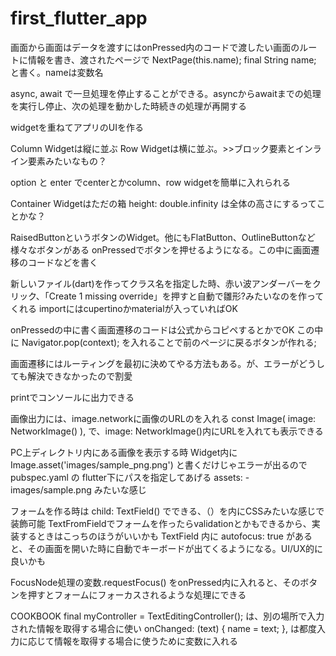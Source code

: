 # first_flutter_app

画面から画面はデータを渡すにはonPressed内のコードで渡したい画面のルートに情報を書き、渡されたページで
  NextPage(this.name);
  final String name; と書く。nameは変数名

async, await で一旦処理を停止することができる。asyncからawaitまでの処理を実行し停止、次の処理を動かした時続きの処理が再開する

widgetを重ねてアプリのUIを作る

Column Widgetは縦に並ぶ
Row Widgetは横に並ぶ。>>ブロック要素とインライン要素みたいなもの？

option と enter でcenterとかcolumn、row widgetを簡単に入れられる

Container Widgetはただの箱
height: double.infinity は全体の高さにするってことかな？

RaisedButtonというボタンのWidget。他にもFlatButton、OutlineButtonなど様々なボタンがある
onPressedでボタンを押せるようになる。この中に画面遷移のコードなどを書く

新しいファイル(dart)を作ってクラス名を指定した時、赤い波アンダーバーをクリック、「Create 1 missing override」を押すと自動で雛形?みたいなのを作ってくれる
importにはcupertinoかmaterialが入っていればOK

onPressedの中に書く画面遷移のコードは公式からコピペするとかでOK
この中に Navigator.pop(context); を入れることで前のページに戻るボタンが作れる;

画面遷移にはルーティングを最初に決めてやる方法もある。が、エラーがどうしても解決できなかったので割愛

printでコンソールに出力できる

画像出力には、image.networkに画像のURLのを入れる
const Image(
  image: NetworkImage()
), で、image: NetworkImage()内にURLを入れても表示できる

PC上ディレクトリ内にある画像を表示する時
Widget内にImage.asset('images/sample_png.png')
と書くだけじゃエラーが出るので
pubspec.yaml の flutter下にパスを指定してあげる
assets:
    - images/sample.png みたいな感じ
    
フォームを作る時は child: TextField() でできる、（）を内にCSSみたいな感じで装飾可能
TextFromFieldでフォームを作ったらvalidationとかもできるから、実装するときはこっちのほうがいいかも
TextField 内に autofocus: true があると、その画面を開いた時に自動でキーボードが出てくるようになる。UI/UX的に良いかも

FocusNode処理の変数.requestFocus() をonPressed内に入れると、そのボタンを押すとフォームにフォーカスされるような処理にできる

COOKBOOK
final myController = TextEditingController();
は、別の場所で入力された情報を取得する場合に使い
onChanged: (text) {
  name = text;
}, は都度入力に応じて情報を取得する場合に使うために変数に入れる